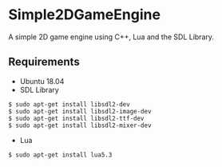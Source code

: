 # Simple2DGameEngine
A simple 2D game engine using C++, Lua and the SDL Library.

## Requirements

- Ubuntu 18.04
- SDL Library
```
$ sudo apt-get install libsdl2-dev
$ sudo apt-get install libsdl2-image-dev
$ sudo apt-get install libsdl2-ttf-dev
$ sudo apt-get install libsdl2-mixer-dev
```
- Lua
```
$ sudo apt-get install lua5.3
```
